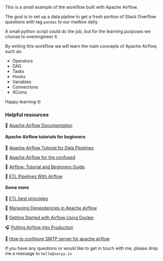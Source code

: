 This is a small example of the workflow built with Apache Airflow.

The goal is to set up a data pipline to get a fresh portion of Stack Overflow questions with tag `pandas` to our mailbox daily.

A small python script could do the job, but for the learning purposes we choose to overengineer it.

By writing this workflow we will learn the main concepts of Apache Airflow, such as:
    
* Operators
* DAG
* Tasks
* Hooks
* Variables
* Connections
* XComs

Happy learning 🤓

### Helpful resources

📝 [Apache Airflow Documentation](https://airflow.apache.org/)

#### Apache Airflow tutorials for beginners

📝 [Apache Airflow Tutorial for Data Pipelines](https://blog.godatadriven.com/practical-airflow-tutorial)

📝 [Apache Airflow for the confused](https://medium.com/nyc-planning-digital/apache-airflow-for-the-confused-b588935669df)

📝 [Airflow: Tutorial and Beginners Guide](https://www.polidea.com/blog/apache-airflow-tutorial-and-beginners-guide/)

📝 [ETL Pipelines With Airflow](http://michael-harmon.com/blog/AirflowETL.html)


#### Some more

📰 [ETL best principles](https://gtoonstra.github.io/etl-with-airflow/principles.html)

📰 [Managing Dependencies in Apache Airflow](https://www.astronomer.io/guides/managing-dependencies/)

📝 [Getting Started with Airflow Using Docker](http://www.marknagelberg.com/getting-started-with-airflow-using-docker/)

🎧 [Putting Airflow Into Production](https://overcast.fm/+H1YNx1QJE)

📝 [How to configure SMTP server for apache airflow](https://stackoverflow.com/questions/51829200/how-to-set-up-airflow-send-email)


If you have any questions or would like to get in touch with me, please drop me a message to `hello@varya.io`
